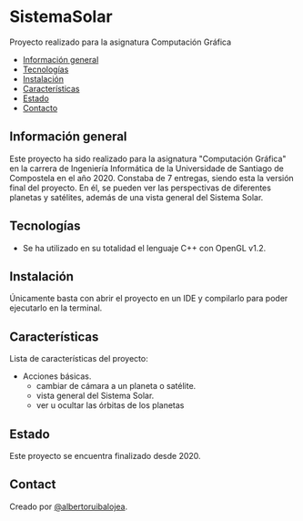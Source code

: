 # SistemaSolar
Proyecto realizado para la asignatura Computación Gráfica

* [Información general](#informacion-general)
* [Tecnologías](#tecnologias)
* [Instalación](#instalacion)
* [Características](#caracteristicas)
* [Estado](#estado)
* [Contacto](#contacto)

## Información general
Este proyecto ha sido realizado para la asignatura "Computación Gráfica" en la carrera de Ingeniería Informática de la Universidade de Santiago de Compostela en el año 2020. Constaba de 7 entregas, siendo esta la versión final del proyecto.
En él, se pueden ver las perspectivas de diferentes planetas y satélites, además de una vista general del Sistema Solar.

## Tecnologías
* Se ha utilizado en su totalidad el lenguaje C++ con OpenGL v1.2.

## Instalación
Únicamente basta con abrir el proyecto en un IDE y compilarlo para poder ejecutarlo en la terminal.

## Características
Lista de características del proyecto:
* Acciones básicas.
  - cambiar de cámara a un planeta o satélite.
  - vista general del Sistema Solar.
  - ver u ocultar las órbitas de los planetas

## Estado
Este proyecto se encuentra finalizado desde 2020.

## Contact
Creado por [@albertoruibalojea](https://github.com/albertoruibalojea).
